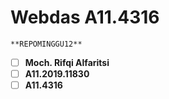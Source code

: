 # Webdas A11.4316
	**REPOMINGGU12**
 - [ ] **Moch. Rifqi Alfaritsi**
 - [ ] **A11.2019.11830**
 - [ ] **A11.4316**

#
